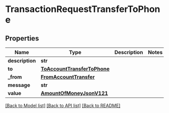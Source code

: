 # TransactionRequestTransferToPhone

## Properties
Name | Type | Description | Notes
------------ | ------------- | ------------- | -------------
**description** | **str** |  | 
**to** | [**ToAccountTransferToPhone**](ToAccountTransferToPhone.md) |  | 
**_from** | [**FromAccountTransfer**](FromAccountTransfer.md) |  | 
**message** | **str** |  | 
**value** | [**AmountOfMoneyJsonV121**](AmountOfMoneyJsonV121.md) |  | 

[[Back to Model list]](../README.md#documentation-for-models) [[Back to API list]](../README.md#documentation-for-api-endpoints) [[Back to README]](../README.md)


